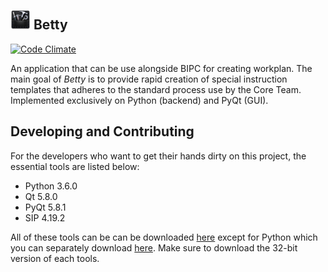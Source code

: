 ![Hey! Betty](images/logo_32.png) Betty
---------------------------------------
[![Code Climate](https://codeclimate.com/github/mokachokokarbon/Betty/badges/gpa.svg)](https://codeclimate.com/github/mokachokokarbon/Betty)

An application that can be use alongside BIPC for creating workplan. The main goal of _Betty_ is to provide rapid creation of special instruction templates that adheres to the standard process use by the Core Team. Implemented exclusively on Python (backend) and PyQt (GUI).

Developing and Contributing
---------------------------
For the developers who want to get their hands dirty on this project, the essential tools are listed below:

* Python 3.6.0
* Qt 5.8.0
* PyQt 5.8.1
* SIP 4.19.2

All of these tools can be can be downloaded [here](https://www.riverbankcomputing.com/software/pyqt/download5) except for Python which you can separately download [here](https://www.python.org/downloads/release/python-360/). Make sure to download the 32-bit version of each tools.